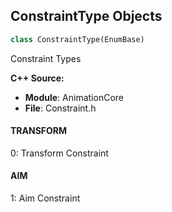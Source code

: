 ## ConstraintType Objects

```python
class ConstraintType(EnumBase)
```

Constraint Types

**C++ Source:**

- **Module**: AnimationCore
- **File**: Constraint.h

<a id="unreal.ConstraintType.TRANSFORM"></a>

#### TRANSFORM

0: Transform Constraint

<a id="unreal.ConstraintType.AIM"></a>

#### AIM

1: Aim Constraint

<a id="unreal.TransformConstraintType"></a>